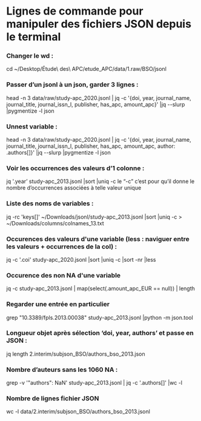 # Lignes de commande pour manipuler des fichiers JSON depuis le terminal

### Changer le wd :
cd ~/Desktop/Étude\ des\ APC/etude_APC/data/1.raw/BSO/jsonl

### Passer d’un jsonl à un json, garder 3 lignes : 
head -n 3 data/raw/study-apc_2020.jsonl | jq -c '{doi, year, journal_name, journal_title, journal_issn_l, publisher, has_apc, amount_apc}' |jq --slurp |pygmentize -l json

### Unnest variable : 
head -n 3 data/raw/study-apc_2020.jsonl | jq -c '{doi, year, journal_name, journal_title, journal_issn_l, publisher, has_apc, amount_apc, author: .authors[]}' |jq --slurp |pygmentize -l json

### Voir les occurrences des valeurs d’1 colonne : 
jq '.year’ study-apc_2013.jsonl |sort |uniq -c
le “-c” c’est pour qu’il donne le nombre d’occurrences associées à telle valeur unique

### Liste des noms de variables :
jq -rc 'keys[]' ~/Downloads/jsonl/study-apc_2013.jsonl |sort |uniq -c > ~/Downloads/columns/colnames_13.txt

### Occurences des valeurs d'une variable (less : naviguer entre les valeurs + occurrences de la col) : 
jq -c '.coi' study-apc_2020.jsonl |sort |uniq -c |sort -nr |less

### Occurence des non NA d'une variable
jq -c study-apc_2013.jsonl | map(select(.amount_apc_EUR == null)) | length

### Regarder une entrée en particulier
grep "10.3389/fpls.2013.00038" study-apc_2013.jsonl |python -m json.tool

### Longueur objet après sélection ‘doi, year, authors’ et passe en JSON :
 jq length 2.interim/subjson_BSO/authors_bso_2013.json

### Nombre d’auteurs sans les 1060 NA : 
grep -v '"authors": NaN' study-apc_2013.jsonl | jq -c '.authors[]' |wc -l  

### Nombre de lignes fichier JSON
wc -l data/2.interim/subjson_BSO/authors_bso_2013.jsonl
